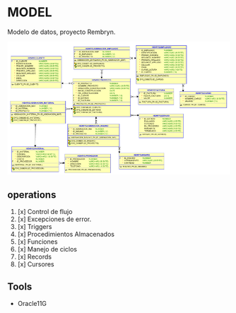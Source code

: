 # MODEL

Modelo de datos, proyecto Rembryn.

![](docs/MODELO_E_R.png)


## operations

1. [x] Control de flujo
1. [x] Excepciones de error.
1. [x] Triggers
1. [x] Procedimientos Almacenados
1. [x] Funciones
1. [x] Manejo de ciclos
1. [x] Records
1. [x] Cursores


## Tools

- Oracle11G



